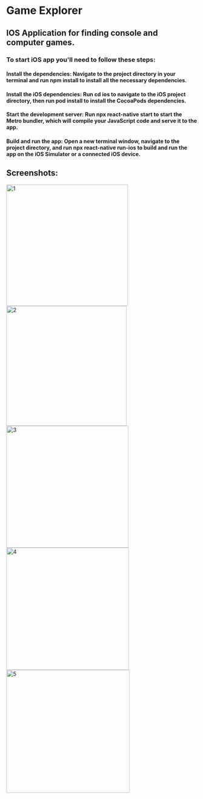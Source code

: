 # Game Explorer
## IOS Application for finding console and computer games.

### To start iOS app you'll need to follow these steps:
#### Install the dependencies: Navigate to the project directory in your terminal and run npm install to install all the necessary dependencies.

#### Install the iOS dependencies: Run cd ios to navigate to the iOS project directory, then run pod install to install the CocoaPods dependencies.

#### Start the development server: Run npx react-native start to start the Metro bundler, which will compile your JavaScript code and serve it to the app.

#### Build and run the app: Open a new terminal window, navigate to the project directory, and run npx react-native run-ios to build and run the app on the iOS Simulator or a connected iOS device.

## Screenshots:
<img width="321" alt="1" src="https://user-images.githubusercontent.com/98227096/232551078-cf0337ac-8dc4-4d6b-a224-b75c72f39da8.png">
<img width="317" alt="2" src="https://user-images.githubusercontent.com/98227096/232551106-e246e237-49cf-47bc-b195-98a887ca51a3.png">
<img width="322" alt="3" src="https://user-images.githubusercontent.com/98227096/232551131-3980f3a4-61d3-4162-a760-c08a0feaf27c.png">
<img width="323" alt="4" src="https://user-images.githubusercontent.com/98227096/232551154-6671e61f-3b4e-47e2-923e-2f4e612abd2e.png">
<img width="325" alt="5" src="https://user-images.githubusercontent.com/98227096/232551190-2514ad71-6c42-4f66-aa28-9f15b6e52487.png">
